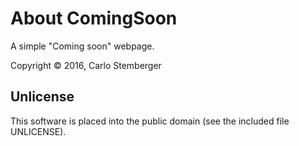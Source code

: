 About ComingSoon
================
A simple "Coming soon" webpage.

Copyright © 2016, Carlo Stemberger

Unlicense
---------
This software is placed into the public domain (see the included file
UNLICENSE).
